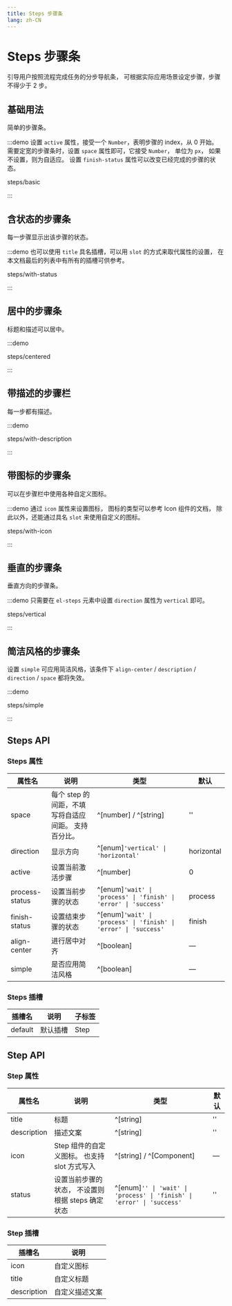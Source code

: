 ```yaml
---
title: Steps 步骤条
lang: zh-CN
---
```


# Steps 步骤条

引导用户按照流程完成任务的分步导航条， 可根据实际应用场景设定步骤，步骤不得少于 2 步。

## 基础用法

简单的步骤条。

:::demo 设置 `active` 属性，接受一个 `Number`，表明步骤的 index，从 0 开始。 需要定宽的步骤条时，设置 `space` 属性即可，它接受 `Number`， 单位为 `px`， 如果不设置，则为自适应。 设置 `finish-status` 属性可以改变已经完成的步骤的状态。

steps/basic

:::

## 含状态的步骤条

每一步骤显示出该步骤的状态。

:::demo 也可以使用 `title` 具名插槽，可以用 `slot` 的方式来取代属性的设置， 在本文档最后的列表中有所有的插槽可供参考。

steps/with-status

:::

## 居中的步骤条

标题和描述可以居中。

:::demo

steps/centered

:::

## 带描述的步骤栏

每一步都有描述。

:::demo

steps/with-description

:::

## 带图标的步骤条

可以在步骤栏中使用各种自定义图标。

:::demo 通过 `icon` 属性来设置图标， 图标的类型可以参考 Icon 组件的文档， 除此以外，还能通过具名 `slot` 来使用自定义的图标。

steps/with-icon

:::

## 垂直的步骤条

垂直方向的步骤条。

:::demo 只需要在 `el-steps` 元素中设置 `direction` 属性为 `vertical` 即可。

steps/vertical

:::

## 简洁风格的步骤条

设置 `simple` 可应用简洁风格，该条件下 `align-center` / `description` / `direction` / `space` 都将失效。

:::demo

steps/simple

:::

## Steps API

### Steps 属性

| 属性名            | 说明                            | 类型                                                                   | 默认         |
| -------------- | ----------------------------- | -------------------------------------------------------------------- | ---------- |
| space          | 每个 step 的间距，不填写将自适应间距。 支持百分比。 | ^[number] / ^[string]                                                | ''         |
| direction      | 显示方向                          | ^[enum]`'vertical' \| 'horizontal'`                                 | horizontal |
| active         | 设置当前激活步骤                      | ^[number]                                                            | 0          |
| process-status | 设置当前步骤的状态                     | ^[enum]`'wait' \| 'process' \| 'finish' \| 'error' \| 'success'` | process    |
| finish-status  | 设置结束步骤的状态                     | ^[enum]`'wait' \| 'process' \| 'finish' \| 'error' \| 'success'` | finish     |
| align-center   | 进行居中对齐                        | ^[boolean]                                                           | —          |
| simple         | 是否应用简洁风格                      | ^[boolean]                                                           | —          |

### Steps 插槽

| 插槽名     | 说明   | 子标签  |
| ------- | ---- | ---- |
| default | 默认插槽 | Step |

## Step API

### Step 属性

| 属性名         | 说明                           | 类型                                                                          | 默认 |
| ----------- | ---------------------------- | --------------------------------------------------------------------------- | -- |
| title       | 标题                           | ^[string]                                                                   | '' |
| description | 描述文案                         | ^[string]                                                                   | '' |
| icon        | Step 组件的自定义图标。 也支持 slot 方式写入 | ^[string] / ^[Component]                                                    | —  |
| status      | 设置当前步骤的状态， 不设置则根据 steps 确定状态 | ^[enum]`'' \| 'wait' \| 'process' \| 'finish' \| 'error' \| 'success'` | '' |

### Step 插槽

| 插槽名         | 说明      |
| ----------- | ------- |
| icon        | 自定义图标   |
| title       | 自定义标题   |
| description | 自定义描述文案 |

